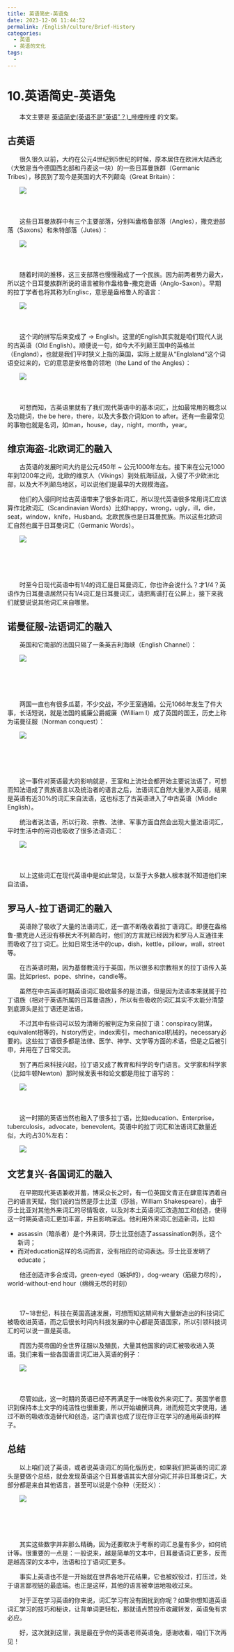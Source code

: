 ```yaml
---
title: 英语简史-英语兔
date: 2023-12-06 11:44:52
permalink: /English/culture/Brief-History
categories:
  - 英语
  - 英语的文化
tags:
  - 
---
```

# 10.英语简史-英语兔

　　本文主要是 [英语简史(英语不是“英语”？)_哔哩哔哩](https://www.bilibili.com/video/BV1Dy4y147XF/) 的文案。

<!-- more -->

## 古英语

　　‍很久很久以前，大约在公元4世纪到5世纪的时候，原本居住在欧洲大陆西北（大致是当今德国西北部和丹麦这一块）的一些日耳曼族群（Germanic Tribes），移民到了现今是英国的大不列颠岛（Great Britain）：

　　![](https://image.peterjxl.com/blog/image-20231206105755-g1vmsiz.png)

　　‍

　　这些日耳曼族群中有三个主要部落，分别叫盎格鲁部落（Angles），‍‍撒克逊部落（Saxons）和朱特部落（Jutes）：

　　![](https://image.peterjxl.com/blog/image-20231206105925-pnnl406.png)

　　‍

　　随着时间的推移，这三支部落也慢慢融成了一个民族。因为前两者势力最大，所以这个日耳曼族群所说的语言被称作盎格鲁-撒克逊语（Anglo-Saxon）。早期的拉丁学者也将其称为Englisc，意思是盎格鲁人的语言：

　　![](https://image.peterjxl.com/blog/image-20231206110024-qekz2i1.png)

　　‍

　　这个词的拼写后来变成了 → English。这里的English其实就是咱们现代人说的古英语（Old English）。顺便说一句，如今大不列颠王国中的英格兰（England），‍‍也就是我们平时狭义上指的英国，实际上就是从“Englaland”这个词语变过来的，它的意思是安格鲁的领地（the Land of the Angles）：

　　![](https://image.peterjxl.com/blog/image-20231206110143-608nytu.png)

　　‍

　　可想而知，古英语里就有了我们现代英语中的基本词汇，‍‍比如最常用的概念以及功能词，the be here，there，以及大多数介词如on to after。‍‍还有一些最常见的事物也就是名词，如man，house，day，night，month，year。‍‍

## 维京海盗-北欧词汇的融入

　　古英语的发展时间大约是公元450年 ~ 公元1000年左右。接下来‍‍在公元1000年到1200年之间，北欧的维京人（Vikings）到处航海征战，入侵了不少欧洲北部，以及大不列颠岛地区，‍‍可以说他们是最早的大规模海盗。

　　他们的入侵同时给古英语带来了很多新词汇，所以现代英语很多常用词汇应该算作北欧词汇（Scandinavian Words）比如happy，wrong，ugly，ill，die，seat，window，knife，Husband。‍‍北欧民族也是日耳曼民族。所以这些北欧词汇自然也属于日耳曼词汇（Germanic Words）。‍‍

　　![](https://image.peterjxl.com/blog/image-20231206110353-4yr5jaa.png)

　　‍

　　‍

　　时至今日现代英语中有1/4的词汇是日耳曼词汇，你也许会说什么？才1/4？‍‍英语作为日耳曼语居然只有1/4词汇是日耳曼词汇，请把离谱打在公屏上，接下来我们就要说说其他词汇来自哪里。

## 诺曼征服-法语词汇的融入

　　英国和它南部的法国只隔了一条英吉利海峡（English Channel）：

　　![](https://image.peterjxl.com/blog/image-20231206110526-5e7vtat.png)

　　‍

　　‍

　　两国一直也有很多瓜葛，不少交战，不少王室通婚。公元1066年发生了件大事，‍‍长话短说，就是法国的威廉公爵威廉（William I）成了英国的国王，历史上称为诺曼征服（Norman conquest）：

　　![](https://image.peterjxl.com/blog/image-20231206110515-1dtdnpn.png)

　　‍

　　‍

　　这一事件对英语最大的影响就是，王室和上流社会都开始主要说法语了，‍‍可想而知法语成了贵族语言以及统治者的语言之后，‍‍法语词汇自然大量渗入英语，‍‍结果是英语有近30%的词汇来自法语，这也标志了古英语进入了中古英语（Middle English）。‍‍

　　统治者说法语，所以行政、宗教、法律、军事方面自然会出现大量法语词汇，平时生活中的用词也吸收了很多法语词汇：

　　![](https://image.peterjxl.com/blog/image-20231206110906-t2pe7jb.png)

　　‍

　　以上这些词汇在现代英语中是如此常见，以至于大多数人根本就不知道他们来自法语。

## 罗马人-拉丁语词汇的融入

　　英语除了吸收了大量的法语词汇，还一直不断吸收着拉丁语词汇。‍‍即便在盎格鲁-撒克逊人还没有移民大不列颠岛时，他们的方言就已经因为和罗马人互通往来而吸收了拉丁词汇。‍‍比如日常生活中的cup，dish，kettle，pillow，wall，street等。‍‍

　　在古英语时期，因为基督教流行于英国，所以很多和宗教相关的拉丁语传入英国。比如priest、pope、shrine，‍‍candle等。

　　虽然在中古英语时期英语词汇吸收最多的是法语，但是因为法语本来就属于拉丁语族（相对于英语所属的日耳曼语族），‍‍所以有些吸收的词汇其实不太能分清楚到底源头是拉丁语还是法语。‍‍

　　不过其中有些词可以较为清晰的被判定为来自拉丁语：conspiracy阴谋，equivalent相等的，history历史，index索引，mechanical机械的，necessary必要的。这些拉丁语很多都是法律、医学、神学、文学等方面的术语，‍‍但是之后被引申，并用在了日常交流。‍‍
　　‍

　　到了再后来科技兴起，拉丁语又成了教育和科学的专门语言‍‍。文学家和科学家（比如牛顿Newton）那时候发表书和论文都是用拉丁语写的：

　　![](https://image.peterjxl.com/blog/image-20231206111323-zq1j8oa.png)

　　‍

　　这一时期的英语当然也融入了很多拉丁语，‍‍比如education、Enterprise，tuberculosis，advocate，benevolent。英语中的拉丁词汇和法语词汇数量近似，‍‍大约占30%左右：

　　![](https://image.peterjxl.com/blog/image-20231206111413-owjdzgj.png)

## 文艺复兴-各国词汇的融入　　‍

　　在早期现代英语兼收并蓄，博采众长之时，有一位英国文青正在肆意挥洒着自己的语言天赋，‍‍我们说的当然是莎士比亚（莎翁，William Shakespeare），由于莎士比亚对其他外来词汇的尽情吸收，以及对本土英语词汇改造加工和创造，‍‍使得这一时期英语词汇更加丰富，并且影响深远。他利用外来词汇创造新词，‍‍比如

* assassin（暗杀者）是个外来词，莎士比亚创造了assassination刺杀，这个新词；
* 而对education这样的名词而言，没有相应的动词表达。莎士比亚发明了educate；

　　他还创造许多合成词，green-eyed（嫉妒的），dog-weary（筋疲力尽的），world-without-end hour（绵绵无尽的时刻）

　　‍

　　17\~18世纪，科技在英国高速发展，‍‍可想而知这期间有大量新造出的科技词汇被吸收进英语，而之后很长时间内科技发展的中心都是英语国家，‍‍所以引领科技词汇的可以说一直是英语。

　　而因为英帝国的全世界征服以及殖民，大量其他国家的词汇被吸收进入英语。‍‍我们来看一些各国语言词汇进入英语的例子：

　　![](https://image.peterjxl.com/blog/image-20231206113643-rdhslvf.png)

　　‍

　　尽管如此，这一时期的英语已经不再满足于一味吸收外来词汇了。‍‍英国学者意识到保持本土文字的纯洁性也很重要，所以开始编撰词典，‍‍进而规范文字使用，通过不断的吸收改造替代和创造，这门语言也成了现在你正在学习的通用英语的样子。‍‍

## 总结　　‍

　　以上咱们说了英语，或者说英语词汇的简化版历史，如果我们把英语的词汇源头是要做个总结，就会发现‍‍英语这个日耳曼语其实大部分词汇并非日耳曼词汇，大部分都是来自其他语言，甚至可以说是个杂种（无贬义）：

　　![](https://image.peterjxl.com/blog/image-20231206113753-ns0taej.png)

　　‍

　　‍

　　其实这些数字并非那么精确，因为还要取决于考察的词汇总量有多少，如何统计等。很重要的一点是‍‍：一般说来，越是简单的文本中，日耳曼语词汇更多，反而是越高深的文本中，法语和拉丁语词汇更多。‍‍

　　事实上英语也不是一开始就在世界各地开花结果，它也被奴役过，打压过，处于语言鄙视链的最底端。‍‍也正是这样，其他的语言被幸运地吸收过来。

　　对于正在学习英语的你来说，词汇学习有没有困扰到你呢？‍‍如果你想知道英语词汇学习的技巧和秘诀，让背单词更轻松，那就请点赞投币收藏转发，‍‍英语兔有求必应。

　　好，这次就到这里，我是最在乎你的英语老师英语兔，感谢收看，咱们下次再见！
